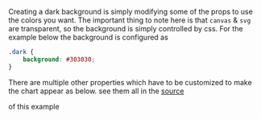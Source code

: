 Creating a dark background is simply modifying some of the props to use the colors you want. The important thing to
note here is that `canvas` & `svg` are transparent, so the background is simply controlled by css. For the example
below the background is configured as

```css
.dark {
	background: #303030;
}
```

There are multiple other properties which have to be customized to make the chart appear as below. see them all in
the
[source](https://github.com/kossidts/react-stockcharts/blob/master/docs/lib/charts/CandleStickChartWithDarkTheme.js)

<!-- , [codesandbox](https://codesandbox.io/s/github/rrag/react-stockcharts-examples2/tree/master/examples/CandleStickChartWithDarkTheme) -->

of this example
